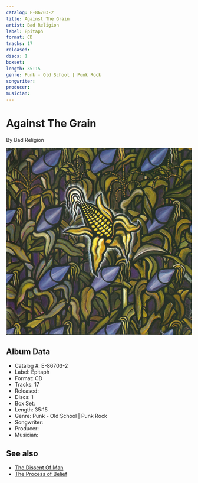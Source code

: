 ```yaml
---
catalog: E-86703-2
title: Against The Grain
artist: Bad Religion
label: Epitaph
format: CD
tracks: 17
released: 
discs: 1
boxset: 
length: 35:15
genre: Punk - Old School | Punk Rock
songwriter: 
producer: 
musician: 
---
```


# Against The Grain

By Bad Religion

![](../../assets/cdcovers/Bad_Religion-Against_The_Grain.png)

## Album Data

- Catalog #: E-86703-2
- Label: Epitaph
- Format: CD
- Tracks: 17
- Released: 
- Discs: 1
- Box Set: 
- Length: 35:15
- Genre: Punk - Old School | Punk Rock
- Songwriter: 
- Producer: 
- Musician: 


## See also

- [The Dissent Of Man](The_Dissent_Of_Man.md)
- [The Process of Belief](The_Process_of_Belief.md)
